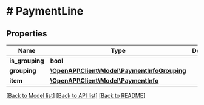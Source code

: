 # # PaymentLine

## Properties

Name | Type | Description | Notes
------------ | ------------- | ------------- | -------------
**is_grouping** | **bool** |  | [optional]
**grouping** | [**\OpenAPI\Client\Model\PaymentInfoGrouping**](PaymentInfoGrouping.md) |  | [optional]
**item** | [**\OpenAPI\Client\Model\PaymentInfo**](PaymentInfo.md) |  | [optional]

[[Back to Model list]](../../README.md#models) [[Back to API list]](../../README.md#endpoints) [[Back to README]](../../README.md)
